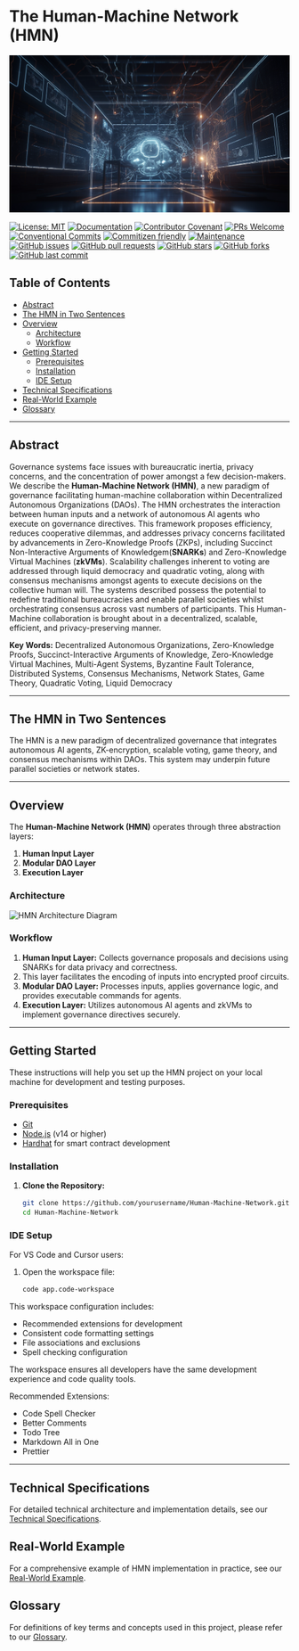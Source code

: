 # The Human-Machine Network (HMN) <!-- omit in toc -->

![illustration](docs/imgs/img1.png)

[![License: MIT](https://img.shields.io/badge/License-MIT-yellow.svg)](https://opensource.org/licenses/MIT)
[![Documentation](https://img.shields.io/badge/docs-latest-blue.svg)](docs/README.md)
[![Contributor Covenant](https://img.shields.io/badge/Contributor%20Covenant-2.1-4baaaa.svg)](CODE_OF_CONDUCT.md)
[![PRs Welcome](https://img.shields.io/badge/PRs-welcome-brightgreen.svg)](CONTRIBUTING.md)
[![Conventional Commits](https://img.shields.io/badge/Conventional%20Commits-1.0.0-yellow.svg)](https://conventionalcommits.org)
[![Commitizen friendly](https://img.shields.io/badge/commitizen-friendly-brightgreen.svg)](http://commitizen.github.io/cz-cli)
[![Maintenance](https://img.shields.io/badge/Maintained%3F-yes-green.svg)](https://github.com/vkay222/The-Human-Machine-Network/graphs/commit-activity)
[![GitHub issues](https://img.shields.io/github/issues/vkay222/The-Human-Machine-Network)](https://github.com/vkay222/The-Human-Machine-Network/issues)
[![GitHub pull requests](https://img.shields.io/github/issues-pr/vkay222/The-Human-Machine-Network)](https://github.com/vkay222/The-Human-Machine-Network/pulls)
[![GitHub stars](https://img.shields.io/github/stars/vkay222/The-Human-Machine-Network)](https://github.com/vkay222/The-Human-Machine-Network/stargazers)
[![GitHub forks](https://img.shields.io/github/forks/vkay222/The-Human-Machine-Network)](https://github.com/vkay222/The-Human-Machine-Network/network)
[![GitHub last commit](https://img.shields.io/github/last-commit/vkay222/The-Human-Machine-Network)](https://github.com/vkay222/The-Human-Machine-Network/commits/main)

## Table of Contents <!-- omit in toc -->

- [Abstract](#abstract)
- [The HMN in Two Sentences](#the-hmn-in-two-sentences)
- [Overview](#overview)
  - [Architecture](#architecture)
  - [Workflow](#workflow)
- [Getting Started](#getting-started)
  - [Prerequisites](#prerequisites)
  - [Installation](#installation)
  - [IDE Setup](#ide-setup)
- [Technical Specifications](#technical-specifications)
- [Real-World Example](#real-world-example)
- [Glossary](#glossary)

---

## Abstract

Governance systems face issues with bureaucratic inertia, privacy concerns, and the concentration of power amongst a few decision-makers. We describe the **Human-Machine Network (HMN)**, a new paradigm of governance facilitating human-machine collaboration within Decentralized Autonomous Organizations (DAOs). The HMN orchestrates the interaction between human inputs and a network of autonomous AI agents who execute on governance directives. This framework proposes efficiency, reduces cooperative dilemmas, and addresses privacy concerns facilitated by advancements in Zero-Knowledge Proofs (ZKPs), including Succinct Non-Interactive Arguments of Knowledgem(**SNARKs**) and Zero-Knowledge Virtual Machines (**zkVMs**). Scalability challenges inherent to voting are addressed through liquid democracy and quadratic voting, along with consensus mechanisms amongst agents to execute decisions on the collective human will. The systems described possess the potential to redefine traditional bureaucracies and enable parallel societies whilst orchestrating consensus across vast numbers of participants. This Human-Machine collaboration is brought about in a decentralized, scalable, efficient, and privacy-preserving manner.

**Key Words:** Decentralized Autonomous Organizations, Zero-Knowledge Proofs, Succinct-Interactive Arguments of Knowledge,
Zero-Knowledge Virtual Machines, Multi-Agent Systems, Byzantine Fault Tolerance, Distributed Systems, Consensus Mechanisms,
Network States, Game Theory, Quadratic Voting, Liquid Democracy

---

## The HMN in Two Sentences

The HMN is a new paradigm of decentralized governance that integrates autonomous AI agents, ZK-encryption,
scalable voting, game theory, and consensus mechanisms within DAOs. This system may underpin future parallel societies
or network states.

---

## Overview

The **Human-Machine Network (HMN)** operates through three abstraction layers:

1. **Human Input Layer**
2. **Modular DAO Layer**
3. **Execution Layer**

### Architecture

<!-- TODO: Add architecture diagram -->

![HMN Architecture Diagram](docs/architecture_diagram.png)

### Workflow

1. **Human Input Layer:** Collects governance proposals and decisions using SNARKs for data privacy and correctness.
2. This layer facilitates the encoding of inputs into encrypted proof circuits.
3. **Modular DAO Layer:** Processes inputs, applies governance logic, and provides executable commands for agents.
4. **Execution Layer:** Utilizes autonomous AI agents and zkVMs to implement governance directives securely.

---

## Getting Started

These instructions will help you set up the HMN project on your local machine for development and testing purposes.

### Prerequisites

- [Git](https://git-scm.com/downloads)
- [Node.js](https://nodejs.org/) (v14 or higher)
- [Hardhat](https://hardhat.org/) for smart contract development

### Installation

1. **Clone the Repository:**

   ```bash
   git clone https://github.com/yourusername/Human-Machine-Network.git
   cd Human-Machine-Network
   ```

### IDE Setup

For VS Code and Cursor users:

1. Open the workspace file:

   ```bash
   code app.code-workspace
   ```

This workspace configuration includes:

- Recommended extensions for development
- Consistent code formatting settings
- File associations and exclusions
- Spell checking configuration

The workspace ensures all developers have the same development experience and code quality tools.

Recommended Extensions:

- Code Spell Checker
- Better Comments
- Todo Tree
- Markdown All in One
- Prettier

---

## Technical Specifications

For detailed technical architecture and implementation details, see our [Technical Specifications](docs/Technical_Specifications.md).

## Real-World Example

For a comprehensive example of HMN implementation in practice, see our [Real-World Example](docs/Real_World_Example.md).

## Glossary

For definitions of key terms and concepts used in this project, please refer to our [Glossary](.github/GLOSSARY.md).

